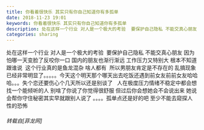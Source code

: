 ```yaml
---
title: 你看着很快乐 其实只有你自己知道你有多孤单
date: 2018-11-23 19:01
keywords: 你看着很快乐 其实只有你自己知道你有多孤单
description: 处在这样一个行业 对人是一个极大的考验  要保护自己隐私 不能交真心朋友 因为怕哪一天变脸了反咬你一口 国内的朋友也渐行渐远 工作压力又特别大 根本不知道跟谁说  这个行业真的是鱼龙混杂 啥人都有  所以男朋友肯定是不存在的 乱搞现象已经非常明显了。。。。。今天这个明天那个哪天出去吃饭还遇到前女友前前女友哈哈哈。。。失个恋还要伤心个几天所以还是别谈了   人在极度压力情绪不稳定中都会想找一个能倾听的人 别啥了你说了你觉得很舒服 但过后你会想她会不会说出来 她说会帮你守住秘密其实早就跟别人说了 。。。。孤单点还是好的吧 至少不能去窥探人性的恐怖
categories: sharing
---
```

<td class="t_f" id="postmessage_2339933">

处在这样一个行业 对人是一个极大的考验  要保护自己隐私 不能交真心朋友 因为怕哪一天变脸了反咬你一口 国内的朋友也渐行渐远 工作压力又特别大 根本不知道跟谁说  这个行业真的是鱼龙混杂 啥人都有  所以男朋友肯定是不存在的 乱搞现象已经非常明显了。。。。。今天这个明天那个哪天出去吃饭还遇到前女友前前女友哈哈哈。。。失个恋还要伤心个几天所以还是别谈了   人在极度压力情绪不稳定中都会想找一个能倾听的人 别啥了你说了你觉得很舒服 但过后你会想她会不会说出来 她说会帮你守住秘密其实早就跟别人说了 。。。。孤单点还是好的吧 至少不能去窥探人性的恐怖</td>
###### 转载自[菲龙网]